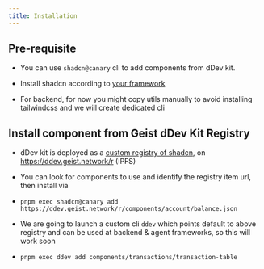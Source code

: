 ```yaml
---
title: Installation
---
```



## Pre-requisite
- You can use `shadcn@canary` cli  to add components from dDev kit. 

- Install shadcn according to [your framework](https://ui.shadcn.com/docs/installation)

- For backend, for now you might copy utils manually to avoid installing tailwindcss and we will create dedicated cli


## Install component from Geist dDev Kit Registry

- dDev kit is deployed as a [custom registry of shadcn](https://ui.shadcn.com/docs/registry), on https://ddev.geist.network/r (IPFS) 

- You can look for components to use and identify the registry item url, then install via

- `pnpm exec shadcn@canary add https://ddev.geist.network/r/components/account/balance.json`

- We are going to launch a custom cli `ddev` which points default to above registry and can be used at backend & agent frameworks, so this will work soon

- `pnpm exec ddev add components/transactions/transaction-table`